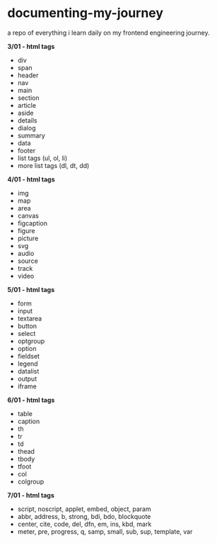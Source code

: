 # documenting-my-journey
a repo of everything i learn daily on my frontend engineering journey.

**3/01 - html tags**
- div
- span
- header
- nav
- main
- section
- article
- aside
- details
- dialog
- summary
- data
- footer
- list tags (ul, ol, li)
- more list tags (dl, dt, dd)

**4/01 - html tags**
- img
- map
- area
- canvas
- figcaption
- figure
- picture
- svg
- audio
- source
- track
- video

**5/01 - html tags**
- form
- input
- textarea
- button
- select
- optgroup
- option
- fieldset
- legend
- datalist
- output
- iframe

**6/01 - html tags**
- table
- caption
- th
- tr
- td
- thead
- tbody
- tfoot
- col
- colgroup

**7/01 - html tags**
- script, noscript, applet, embed, object, param
- abbr, address, b, strong, bdi, bdo, blockquote
- center, cite, code, del, dfn, em, ins, kbd, mark
- meter, pre, progress, q, samp, small, sub, sup, template, var
